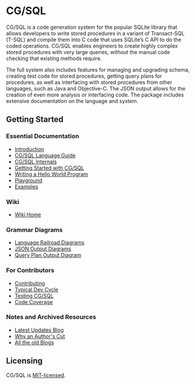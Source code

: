 # CG/SQL

CG/SQL is a code generation system for the popular SQLite library that allows developers to write stored procedures in a variant of Transact-SQL (T-SQL) and compile them into C code that uses SQLite’s C API to do the coded operations. CG/SQL enables engineers to create highly complex stored procedures with very large queries, without the manual code checking that existing methods require.

The full system also includes features for managing and upgrading schema, creating test code for stored procedures, getting query plans for procedures, as well as interfacing with stored procedures from other languages, such as Java and Objective-C. The JSON output allows for the creation of even more analysis or interfacing code. The package includes extensive documentation on the language and system.

## Getting Started

### Essential Documentation

- [Introduction](https://github.com/ricomariani/CG-SQL-author/blob/main/docs/introduction.md)
- [CG/SQL Language Guide](https://github.com/ricomariani/CG-SQL-author/blob/main/CQL_Guide/generated/guide.md)
- [CG/SQL Internals](https://github.com/ricomariani/CG-SQL-author/blob/main/CQL_Guide/generated/internal.md)
- [Getting Started with CG/SQL](https://github.com/ricomariani/CG-SQL-author/blob/main/docs/getting-started.md)
- [Writing a Hello World Program](https://github.com/ricomariani/CG-SQL-author/blob/main/CQL_Guide/generated/guide.md#getting-started)
- [Playground](https://github.com/ricomariani/CG-SQL-author/blob/main/docs/playground.md)
- [Examples](https://github.com/ricomariani/CG-SQL-author/wiki/Examples)

### Wiki
- [Wiki Home](https://github.com/ricomariani/CG-SQL-author/wiki/Home)

### Grammar Diagrams
- [Language Railroad Diagrams](https://ricomariani.github.io/CG-SQL-author/diagrams/railroad_diagram.html)
- [JSON Output Diagrams](https://ricomariani.github.io/CG-SQL-author/diagrams/json_output_railroad_diagram.html)
- [Query Plan Output Diagram](https://ricomariani.github.io/CG-SQL-author/diagrams/query_plan_railroad_diagram.html)

### For Contributors
- [Contributing](https://github.com/ricomariani/CG-SQL-author/blob/main/CONTRIBUTING.md)
- [Typical Dev Cycle](https://github.com/ricomariani/CG-SQL-author/blob/main/docs/dev_notes.md)
- [Testing CG/SQL](https://github.com/ricomariani/CG-SQL-author/blob/main/docs/testing.md)
- [Code Coverage](https://github.com/ricomariani/CG-SQL-author/blob/main/docs/code-coverage.md)

### Notes and Archived Resources
- [Latest Updates Blog](https://github.com/ricomariani/CG-SQL-author/wiki/CG-SQL-Blog)
- [Why an Author's Cut](https://github.com/ricomariani/CG-SQL-author/wiki/CG-SQL-Author's-Cut)
- [All the old Blogs](https://github.com/ricomariani/CG-SQL-author/wiki/CG-SQL-Blog-Archive)

## Licensing

CG/SQL is [MIT-licensed](./LICENSE).
